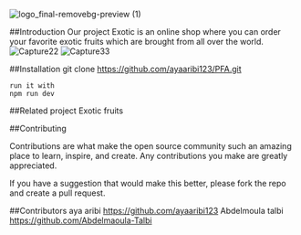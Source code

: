   ![logo_final-removebg-preview (1)](https://user-images.githubusercontent.com/93769004/222761763-9acbec58-178d-48da-8e65-9b93b02d7dcc.png)

##Introduction
Our project Exotic is an online shop where you can order your favorite exotic fruits which are brought from all over the world.
![Capture22](https://user-images.githubusercontent.com/93769004/222766868-6c5a475a-ad6d-47ed-b676-e1c843c58ab2.PNG)
![Capture33](https://user-images.githubusercontent.com/93769004/222766928-c119dc32-4f40-49c0-84c8-add0d6631503.PNG)

##Installation
git clone https://github.com/ayaaribi123/PFA.git
```
run it with 
npm run dev
```

##Related project
Exotic fruits

##Contributing

Contributions are what make the open source community such an amazing place to learn, inspire, and create. Any contributions you make are greatly appreciated.

If you have a suggestion that would make this better, please fork the repo and create a pull request.

##Contributors
aya aribi https://github.com/ayaaribi123
Abdelmoula talbi https://github.com/Abdelmaoula-Talbi
